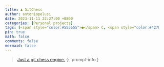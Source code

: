 ```yaml
---
title: ♟️ GitChess
author: antoniopelusi
date: 2023-11-11 22:27:00 +0800
categories: [Personal projects]
tags: [<span style="color:#555555">●</span> C, <span style="color:#42781a">●</span> Makefile]
pin: true
math: false
comments: false
mermaid: false
---
```


[GithubLink]: https://github.com/antoniopelusi/GitChess

> [Just a git chess engine.][GithubLink]
{: .prompt-info }
